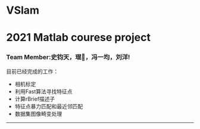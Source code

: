 # VSlam
# 2021 Matlab courese project
### Team Member:史钧天，琨👴，冯一均，刘洋!
目前已经完成的工作：
- 相机标定
- 利用Fast算法寻找特征点
- 计算rBrief描述子
- 特征点暴力匹配和最近邻匹配
- 数据集图像畸变处理
---
